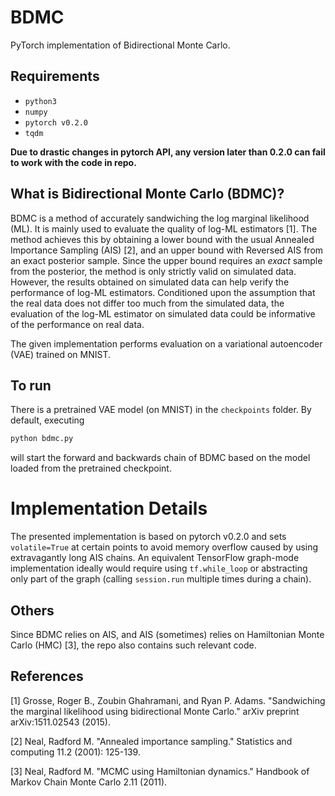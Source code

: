 # BDMC
PyTorch implementation of Bidirectional Monte Carlo.

## Requirements
* `python3`
* `numpy`
* `pytorch v0.2.0` 
* `tqdm`

**Due to drastic changes in pytorch API, any version later than 0.2.0 can fail to work with the code in repo.**

## What is Bidirectional Monte Carlo (BDMC)?
BDMC is a method of accurately sandwiching the log marginal likelihood (ML). It is mainly used to evaluate the quality of log-ML estimators [1]. The method achieves this by obtaining a lower bound with the usual Annealed Importance Sampling (AIS) [2], and an upper bound with Reversed AIS from an exact posterior sample. Since the upper bound requires an *exact* sample from the posterior, the method is only strictly valid on simulated data. However, the results obtained on simulated data can help verify the performance of log-ML estimators. Conditioned upon the assumption that the real data does not differ too much from the simulated data, the evaluation of the log-ML estimator on simulated data could be informative of the performance on real data.

The given implementation performs evaluation on a variational autoencoder (VAE) trained on MNIST. 

## To run
There is a pretrained VAE model (on MNIST) in the `checkpoints` folder. By default, executing
```bash
python bdmc.py
```
will start the forward and backwards chain of BDMC based on the model loaded from the pretrained checkpoint.

# Implementation Details
The presented implementation is based on pytorch v0.2.0 and sets `volatile=True` at certain points to avoid memory overflow caused by using extravagantly long AIS chains. An equivalent TensorFlow graph-mode implementation ideally would require using `tf.while_loop` or abstracting only part of the graph (calling `session.run` multiple times during a chain).

## Others
Since BDMC relies on AIS, and AIS (sometimes) relies on Hamiltonian Monte Carlo (HMC) [3], the repo also contains such relevant code. 

## References
[1] Grosse, Roger B., Zoubin Ghahramani, and Ryan P. Adams. "Sandwiching the marginal likelihood using bidirectional Monte Carlo." arXiv preprint arXiv:1511.02543 (2015).

[2] Neal, Radford M. "Annealed importance sampling." Statistics and computing 11.2 (2001): 125-139.

[3] Neal, Radford M. "MCMC using Hamiltonian dynamics." Handbook of Markov Chain Monte Carlo 2.11 (2011).
